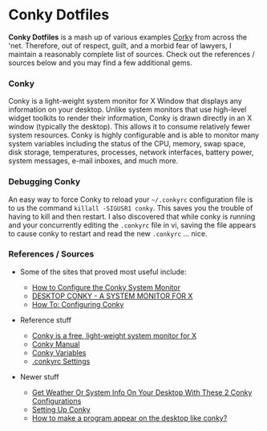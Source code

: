 # Conky Dotfiles
**Conky Dotfiles** is a mash up of various examples [Corky][01] from across the 'net.
Therefore, out of respect, guilt, and a morbid fear of lawyers,
I maintain a reasonably complete list of sources.
Check out the references / sources below and you may find a few additional gems.

### Conky
Conky is a light-weight system monitor for X Window that displays any information on your desktop.
Unlike system monitors that use high-level widget toolkits to render their information,
Conky is drawn directly in an X window (typically the desktop).
This allows it to consume relatively fewer system resources.
Conky is highly configurable and is able to monitor many system variables
including the status of the CPU, memory, swap space, disk storage, temperatures,
processes, network interfaces, battery power, system messages, e-mail inboxes, and much more.

### Debugging Conky
An easy way to force Conky to reload your `~/.conkyrc`
configuration file is to us the command `killall -SIGUSR1 conky`.
This saves you the trouble of having to kill and then restart.
I also discovered that  while conky is running and your concurrently editing the `.conkyrc` file in vi,
saving the file appears to cause conky to restart and read the new `.conkyrc` … nice.

### References / Sources
* Some of the sites that proved most useful include:
    * [How to Configure the Conky System Monitor](http://mylinuxramblings.wordpress.com/2010/03/23/how-to-configure-the-conky-system-monitor/)
    * [DESKTOP CONKY - A SYSTEM MONITOR FOR X](http://crunchbanglinux.org/wiki/conky)
    * [How To: Configuring Conky](http://lusule.wordpress.com/2008/08/07/how-to-4/)

* Reference stuff
    * [Conky is a free, light-weight system monitor for X](http://conky.sourceforge.net/index.html)
    * [Conky Manual](http://conky.sourceforge.net/docs.html)
    * [Conky Variables](http://conky.sourceforge.net/variables.html)
    * [.conkyrc Settings](http://conky.sourceforge.net/config_settings.html)

* Newer stuff
    * [Get Weather Or System Info On Your Desktop With These 2 Conky Configurations](http://www.webupd8.org/2013/05/get-weather-or-system-info-on-your.html#more)
    * [Setting Up Conky](https://help.ubuntu.com/community/SettingUpConky)
    * [How to make a program appear on the desktop like conky?](http://lifehacker.com/294005/embed-a-terminal-in-the-desktop-with-compiz-fusion)



[01]:http://conky.sourceforge.net/
